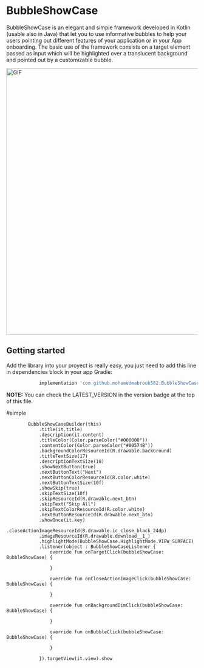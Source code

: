 # BubbleShowCase
BubbleShowCase is an elegant and simple framework developed in Kotlin (usable also in Java) that let you to use informative bubbles to help your users pointing out different features of your application or in your App onboarding. The basic use of the framework consists on a target element passed as input which will be highlighted over a translucent background and pointed out by a customizable bubble.

<img src="snapShot/demo.mp4" alt="GIF" height="700"/>

## Getting started

Add the library into your proyect is really easy, you just need to add this line in dependencies block in your app Gradle:
```groovy
	        implementation 'com.github.mohamedmabrouk582:BubbleShowCase:LATEST_VERSION'
```
**NOTE:** You can check the LATEST_VERSION in the version badge at the top of this file.

#simple
               
	        BubbleShowCaseBuilder(this)
                .title(it.title) 
                .description(it.content)
                .titleColor(Color.parseColor("#000000"))
                .contentColor(Color.parseColor("#00574B"))
                .backgroundColorResourceId(R.drawable.backGround)
                .titleTextSize(17)
                .descriptionTextSize(18)
                .showNextButton(true) 
                .nextButtonText("Next")
                .nextButtonColorResourceId(R.color.white)
                .nextButtonTextSize(10f)
                .showSkip(true)
                .skipTextSize(10f)
                .skipResourceId(R.drawable.next_btn)
                .skipText("Skip All")
                .skipTextColorResourceId(R.color.white)
                .nextButtonResourceId(R.drawable.next_btn)
                .showOnce(it.key)
                .closeActionImageResourceId(R.drawable.ic_close_black_24dp)
                .imageResourceId(R.drawable.download__1_)
                .highlightMode(BubbleShowCase.HighlightMode.VIEW_SURFACE)
                .listener(object : BubbleShowCaseListener {
                    override fun onTargetClick(bubbleShowCase: BubbleShowCase) {

                    }

                    override fun onCloseActionImageClick(bubbleShowCase: BubbleShowCase) {

                    }

                    override fun onBackgroundDimClick(bubbleShowCase: BubbleShowCase) {

                    }

                    override fun onBubbleClick(bubbleShowCase: BubbleShowCase) {

                    }

                }).targetView(it.view).show
